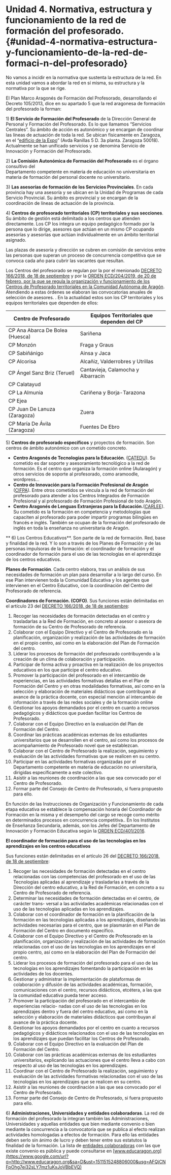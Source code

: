 # Unidad 4. Normativa, estructura y funcionamiento de la red de formación del profesorado. {#unidad-4-normativa-estructura-y-funcionamiento-de-la-red-de-formaci-n-del-profesorado}

No vamos a incidir en la normativa que sustenta la estructura de la red. En esta unidad vamos a abordar la red en sí misma, su estructura y la normativa por la que se rige.

El Plan Marco Aragonés de Formación del Profesorado, desarrollando el Decreto 105/2013, dice en su apartado 5 que la red aragonesa de formación del profesorado la forman:

1\) **El Servicio de Formación del Profesorado** de la Dirección General de Personal y Formación del Profesorado. Es lo que llamamos “Servicios Centrales”. Su ámbito de acción es autonómico y se encargan de coordinar las líneas de actuación de toda la red. Se ubican físicamente en Zaragoza, en el “[edificio de la Expo](https://www.google.com/url?q=https://www.google.es/maps/place/Departamento%2Bde%2BEducación,%2BCultura%2By%2BDeporte/@41.6865385,-0.9230589,14z/data%3D!4m8!1m2!2m1!1sdepartamento%2Beducacion%2Baragon!3m4!1s0x0:0xee0d97a9e6e535a1!8m2!3d41.6695339!4d-0.9048969&sa=D&ust=1511515248799000&usg=AFQjCNEtLgd_-uUVjeNzechtGfTG-bXA5Q)” \(Avda Ranillas 5 D. 3a planta. Zaragoza 50018\). Actualmente se han unificado servicios y se denomina Servicio de Innovación y Formación del Profesorado.

2\) **La Comisión Autonómica de Formación del Profesorado** es el órgano consultivo del  
Departamento competente en materia de educación no universitaria en materia de formación del personal docente no universitario.

3\) **Las asesorías de formación de los Servicios Provinciales**. En cada provincia hay una asesoría y se ubican en la Unidad de Programas de cada Servicio Provincial. Su ámbito es provincial y se encargan de la coordinación de líneas de actuación de la provincia.

4\) **Centros de profesorado territoriales \(CP\) territoriales y sus secciones**. Su ámbito de gestión está delimitado a los centros que atienden directamente. Los CP los integra un equipo pedagógico formado por la persona que lo dirige, asesores que actúan en un mismo CP ocupando asesorías y asesorías que actúan individualmente en un ámbito territorial asignado.

Las plazas de asesoría y dirección se cubren en comisión de servicios entre las personas que superan un proceso de concurrencia competitiva que se convoca cada año para cubrir las vacantes que resultan.

Los Centros del profesorado se regulan por la por el menionado [DECRETO 166/2018, de 18 de septiembre](http://www.boa.aragon.es/cgi-bin/EBOA/BRSCGI?CMD=VEROBJ&MLKOB=1040620063232) y por la [ORDEN ECD/204/2019, de 20 de febrero, por la que se regula la organización y funcionamiento de los Centros de Profesorado territoriales en la Comunidad Autónoma de Aragón](http://www.boa.aragon.es/cgi-bin/EBOA/BRSCGI?CMD=VEROBJ&MLKOB=1064002023939). Atendiendo a estas órdenes se elaboran las convocatorias anuales de selección de asesores. . En la actualidad estos son los CP territoriales y los equipos territoriales que dependen de ellos:


| **Centro de Profesorado** | **Equipos Territoriales que dependen del CP** |
| --- | --- |
| CP Ana Abarca De Bolea (Huesca) | Sariñena |
| CP Monzón | Fraga y Graus |
| CP Sabiñánigo | Ainsa y Jaca |
| CP Alcorisa | Alcañiz, Valderrobres y Utrillas |
| CP Ángel Sanz Briz (Teruel) | Cantavieja, Calamocha y Albarracín |
| CP Calatayud |   |
| CP La Almunia | Cariñena y Borja-Tarazona  |
| CP Ejea |   |
| CP Juan De Lanuza (Zaragoza) | Zuera  |
| CP María De Ávila (Zaragoza) |  Fuentes De Ebro|


5\) **Centros de profesorado específicos** y proyectos de formación. Son centros de ámbito autonómico  con un cometido concreto.

* **Centro Aragonés de Tecnologías para la Educación**. \([CATEDU](https://www.google.com/url?q=http://web.catedu.es/webcatedu/&sa=D&ust=1511515248802000&usg=AFQjCNEKLV_XHnJvSZYHkIfNmUqHmoduMQ)\). Su cometido es dar soporte y asesoramiento tecnológico a la red de formación. Es el centro que organiza la formación online \(Aularagón\)  y otros servicios de soporte al profesorado, como aramoodle, wordpress…
* **Centro de Innovación para la Formación Profesional de Aragón** \([CIFPA](https://www.google.com/url?q=http://cifpa.aragon.es/joomla1/&sa=D&ust=1511515248803000&usg=AFQjCNGcPa3otHZeCf8f-ozYaHzdDnouqQ)\). Entre otros cometidos se vincula a la red de formación del profesorado para atender a los Centros Integrados de Formación Profesional y al profesorado de Formación Profesional de todo Aragón.
* **Centro Aragonés de Lenguas Extranjeras para la Educación.**\([CARLEE](https://www.carleearagon.es)\). Su cometido es la formación en competencia y metodologías que capaciten al profesorado para poder impartir programas bilingües en francés e inglés. También se ocupan de la formación del profesorado de inglés en toda la enseñanza no universitaria de Aragón.

** 6\) Los Centros Educativos**. Son parte de la red de formación. Red, base y finalidad de la red.  Y lo son a través de los Planes de Formación y de las personas impulsoras de la formación: el coordinador de formación y el coordinador de formación para el uso de las tecnologías en el aprendizaje de los centros educativos.

**Planes de Formación**. Cada centro elabora, tras un análisis de sus necesidades de formación un plan para desarrollar a lo largo del curso. En ese Plan intervienen toda la Comunidad Educativa y los agentes que intervienen en el Centro Educativo, con la coordinación del Centro del Profesorado de referencia.

**Coordinadores de Formación. \(COFO\)**.  Sus funciones están delimitadas en el artículo 23 del [DECRETO 166/2018, de 18 de septiembre](https://bit.ly/2SgTskC):

1. Recoger las necesidades de formación detectadas en el centro y trasladarlas a la Red
   de Formación, en concreto al asesor o asesora de formación de su Centro de Profesorado de referencia.
2. Colaborar con el Equipo Directivo y el Centro de Profesorado en la planificación, organización y realización de las actividades de formación en el propio centro, así como en la elaboración del Plan de Formación del centro.
3. Liderar los procesos de formación del profesorado contribuyendo a la creación de un
   clima de colaboración y participación.
4. Participar de forma activa y proactiva en la realización de los proyectos educativos en los que participe el centro educativo.
5. Promover la participación del profesorado en el intercambio de experiencias, en las
   actividades formativas detallas en el Plan de Formación del Centro y en otras modalidades formativas, así como en la selección y elaboración de materiales didácticos que contribuyan al avance de la práctica docente, con especial mención al intercambio de información a través de las redes sociales y de la formación online
6. Gestionar los apoyos demandados por el centro en cuanto a recursos pedagógicos y
   didácticos que puedan facilitar los Centros de Profesorado.
7. Colaborar con el Equipo Directivo en la evaluación del Plan de Formación del Centro.
8. Coordinar las prácticas académicas externas de los estudiantes universitarios que se
   desarrollen en el centro, así como los procesos de acompañamiento de Profesorado novel
   que se establezcan.
9. Colaborar con el Centro de Profesorado la realización, seguimiento y evaluación de las actividades formativas que se realicen en su centro.
10. Participar en las actividades formativas organizadas por el Departamento competente
    en materia de educación no universitaria, dirigidas específicamente a este colectivo.
11. Asistir a las reuniones de coordinación a las que sea convocado por el Centro de Profesorado.
12. Formar parte del Consejo de Centro de Profesorado, si fuera propuesto para ello.

En función de las Instrucciones de Organización y Funcionamiento de cada etapa educativa se establece la compensación horaria del Coordinador de Formación en la misma y el desempeño del cargo se recoge como mérito en determinados procesos en concurrencia competitiva.. En los Institutos de Enseñanza Secundaria, además, son los Jefes del Departamento de Innovación y Formación Educativa según la [ORDEN ECD/401/2016](https://www.google.com/url?q=http://www.boa.aragon.es/cgi-bin/EBOA/BRSCGI?CMD%3DVEROBJ%26MLKOB%3D907182863636&sa=D&ust=1511515248805000&usg=AFQjCNHf7fsmVUV63z8wHKjTItlwy8DDng).

**El coordinador de formación para el uso de las tecnologías en los aprendizajes en los centros educativos**

Sus funciones están delimitadas en el artículo 26 del [DECRETO 166/2018, de 18 de septiembre](https://profesoradocalatayud.catedu.es/wp-content/uploads/sites/312/2018/10/decreto-de-formacion.pdf):

1. Recoger las necesidades de formación detectadas en el centro relacionadas con las
   competencias del profesorado en el uso de las Tecnologías aplicadas al aprendizaje y trasladarlas a través de la Dirección del centro educativo, a la Red de Formación, en concreto a su Centro de Profesorado de referencia.
2. Determinar las necesidades de formación detectadas en el centro, de carácter trans-
   versal a las actividades académicas relacionadas con el uso de las tecnologías aplicadas en los aprendizajes.
3. Colaborar con el coordinador de formación en la planificación de la formación en las
   tecnologías aplicadas a los aprendizajes, diseñando las actividades necesarias para el centro, que se plasmarán en el Plan de Formación del Centro en documento específico.
4. Colaborar con el Equipo Directivo y el Centro de Profesorado en la planificación, organización y realización de las actividades de formación relacionadas con el uso de las tecnologías en los aprendizajes en el propio centro, así como en la elaboración del Plan de Formación del centro.
5. Liderar los procesos de formación del profesorado para el uso de las tecnologías en los aprendizajes fomentando la participación en las actividades de los docentes.
6. Gestionar y administrar la implementación de plataformas de colaboración y difusión de las actividades académicas, formación, comunicaciones con el centro, recursos didácticos, etcétera, a las que la comunidad educativa pueda tener acceso.
7. Promover la participación del profesorado en el intercambio de experiencias relacio-
   nadas con el uso de las tecnologías en los aprendizajes dentro y fuera del centro educativo, así como en la selección y elaboración de materiales didácticos que contribuyan al avance de la práctica docente.
8. Gestionar los apoyos demandados por el centro en cuanto a recursos pedagógicos y
   didácticos relacionados con el uso de las tecnologías en los aprendizajes que puedan facilitar los Centros de Profesorado.
9. Colaborar con el Equipo Directivo en la evaluación del Plan de Formación del Centro.
10. Colaborar con las prácticas académicas externas de los estudiantes universitarios,
    explicando las actuaciones que el centro lleva a cabo con respecto al uso de las tecnologías en los aprendizajes.
11. Coordinar con el Centro de Profesorado la realización, seguimiento y evaluación de las actividades formativas relacionadas con el uso de las tecnologías en los aprendizajes que se realicen en su centro.
12. Asistir a las reuniones de coordinación a las que sea convocado por el Centro de Profesorado.
13. Formar parte del Consejo de Centro de Profesorado, si fuera propuesto para ello.

6\) **Administraciones, Universidades y entidades colaboradoras**. La red de formación del profesorado la integran también las Administraciones, Universidades y aquellas entidades que bien mediante convenio o bien mediante la concurrencia a la convocatoria que se publica al efecto realizan actividades homologadas a efectos de formación. Para ello las entidades deben serlo sin ánimo de lucro y deben tener entre sus estatutos la finalidad de la formación. La lista de [entidades colaboradoras](https://www.google.com/url?q=http://www.educaragon.org/arboles/arbol.asp?sepRuta%3D%26guiaeducativa%3D41%26strSeccion%3DA1A316%26titpadre%3DEntidades%2Bcolaboradoras%26arrpadres%3D%26arrides%3D%26arridesvin%3D%26lngArbol%3D2575%26lngArbolvinculado%3D&sa=D&ust=1511515248806000&usg=AFQjCNHI6BuUE-HhKen3mXLTLAiKQflSAw) con las que existe convenio es pública y puede consultarse en [www.educaragon.org](https://www.google.com/url?q=http://www.educaragon.org&sa=D&ust=1511515248806000&usg=AFQjCNFpOhg7ei32sLY7mz1uKxJoVBbEVQ)

